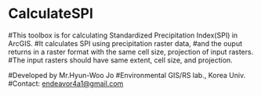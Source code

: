 # CalculateSPI


#This toolbox is for calculating Standardized Precipitation Index(SPI) in ArcGIS.
#It calculates SPI using precipitation raster data, 
#and the ouput returns in a raster format with the same cell size, projection of input rasters.
#The input rasters should have same extent, cell size, and projection.

#Developed by Mr.Hyun-Woo Jo
#Environmental GIS/RS lab., Korea Univ.
#Contact: endeavor4a1@gmail.com
